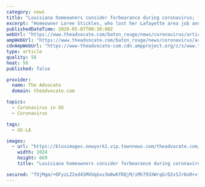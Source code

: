 ```yaml
---
category: news
title: "Louisiana homeowners consider forbearance during coronavirus; face balloon payments or mortgage modifications"
excerpt: "Homeowner Loree Stickles, who lost her Lafayette area job and whose husband's hours were drastically cut, sought delayed payments on their mortgage as a precaution but still is paying on"
publishedDateTime: 2020-05-07T00:30:00Z
webUrl: "https://www.theadvocate.com/baton_rouge/news/coronavirus/article_fdf73a4e-83f3-11ea-86c5-f32db8207d34.html"
ampWebUrl: "https://www.theadvocate.com/baton_rouge/news/coronavirus/article_fdf73a4e-83f3-11ea-86c5-f32db8207d34.amp.html"
cdnAmpWebUrl: "https://www-theadvocate-com.cdn.ampproject.org/c/s/www.theadvocate.com/baton_rouge/news/coronavirus/article_fdf73a4e-83f3-11ea-86c5-f32db8207d34.amp.html"
type: article
quality: 56
heat: 56
published: false

provider:
  name: The Advocate
  domain: theadvocate.com

topics:
  - Coronavirus in US
  - Coronavirus

tags:
  - US-LA

images:
  - url: "https://bloximages.newyork1.vip.townnews.com/theadvocate.com/content/tncms/assets/v3/editorial/4/31/43156744-e5b6-51c6-b869-bccef4f31067/5eb1c123541aa.image.jpg?resize=1024%2C669"
    width: 1024
    height: 669
    title: "Louisiana homeowners consider forbearance during coronavirus; face balloon payments or mortgage modifications"

secured: "fOjMgm/+OFyzLZ2od4SMVUqGxv3m8wKfRQjM/iMh793XWrqGrD2vSJr0oR+vf0HjN0hseCsFgsA2WNkNeMVxtiptHL/u0X+JSQfel0HtcByXlZZl1u47H6HPS0SxVScZH/AIIslIoYbSbyTEc8VMsHu3dFpVB+FIKc/xtKzaOi9JpULmPG3+FGEAWyCyJ2N6nOFVw+WkW6/ud6Zig+GXJLAoJHCeZgPK8F1JhFa9t6Lx07wi1iiXU2ZoMSlVkYJXF2VMXxv93Mg0C16tuUeiv5GQ0LLbe0PzONqe2ySfDo7M6z4T5xMXsmcCGZBIptQaRvXzTJ5TmKJSyqjS3T3NpFEZmsnaTnhrlej64JZZGpImy7JduLaGR3Depznhurf5SUMwprhau2xlnNTEwWSQazvwk7Mryp5bhvOQ1670Kf47R/ec+Zy7sDsiGPMkDgL6jC+Xw0Fyp493eobVPc841TEmeu9nCkaFMYqL/ARzk8g=;wxG0bU5idx+iJY0EDDBLeA=="
---
```


